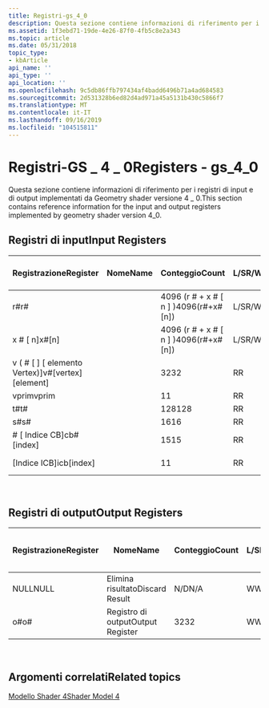 ```yaml
---
title: Registri-gs_4_0
description: Questa sezione contiene informazioni di riferimento per i registri di input e di output implementati da Geometry shader versione 4 \_ 0.
ms.assetid: 1f3ebd71-19de-4e26-87f0-4fb5c8e2a343
ms.topic: article
ms.date: 05/31/2018
topic_type:
- kbArticle
api_name: ''
api_type: ''
api_location: ''
ms.openlocfilehash: 9c5db86ffb797434af4badd6496b71a4ad684583
ms.sourcegitcommit: 2d531328b6ed82d4ad971a45a5131b430c5866f7
ms.translationtype: MT
ms.contentlocale: it-IT
ms.lasthandoff: 09/16/2019
ms.locfileid: "104515811"
---
```

# <a name="registers---gs_4_0"></a><span data-ttu-id="251ea-103">Registri-GS \_ 4 \_ 0</span><span class="sxs-lookup"><span data-stu-id="251ea-103">Registers - gs\_4\_0</span></span>

<span data-ttu-id="251ea-104">Questa sezione contiene informazioni di riferimento per i registri di input e di output implementati da Geometry shader versione 4 \_ 0.</span><span class="sxs-lookup"><span data-stu-id="251ea-104">This section contains reference information for the input and output registers implemented by geometry shader version 4\_0.</span></span>

## <a name="input-registers"></a><span data-ttu-id="251ea-105">Registri di input</span><span class="sxs-lookup"><span data-stu-id="251ea-105">Input Registers</span></span>



| <span data-ttu-id="251ea-106">Registrazione</span><span class="sxs-lookup"><span data-stu-id="251ea-106">Register</span></span>                 | <span data-ttu-id="251ea-107">Nome</span><span class="sxs-lookup"><span data-stu-id="251ea-107">Name</span></span> | <span data-ttu-id="251ea-108">Conteggio</span><span class="sxs-lookup"><span data-stu-id="251ea-108">Count</span></span>              | <span data-ttu-id="251ea-109">L/S</span><span class="sxs-lookup"><span data-stu-id="251ea-109">R/W</span></span> | <span data-ttu-id="251ea-110">Dimension</span><span class="sxs-lookup"><span data-stu-id="251ea-110">Dimension</span></span>        | <span data-ttu-id="251ea-111">Indicizzabile da r\#</span><span class="sxs-lookup"><span data-stu-id="251ea-111">Indexable by r\#</span></span> | <span data-ttu-id="251ea-112">Valori predefiniti</span><span class="sxs-lookup"><span data-stu-id="251ea-112">Defaults</span></span> | <span data-ttu-id="251ea-113">Richiede DCL</span><span class="sxs-lookup"><span data-stu-id="251ea-113">Requires DCL</span></span> |
|--------------------------|------|--------------------|-----|------------------|------------------|----------|--------------|
| <span data-ttu-id="251ea-114">r\#</span><span class="sxs-lookup"><span data-stu-id="251ea-114">r\#</span></span>                      |      | <span data-ttu-id="251ea-115">4096 (r \# + x \# \[ n \] )</span><span class="sxs-lookup"><span data-stu-id="251ea-115">4096(r\#+x\#\[n\])</span></span> | <span data-ttu-id="251ea-116">L/S</span><span class="sxs-lookup"><span data-stu-id="251ea-116">R/W</span></span> | <span data-ttu-id="251ea-117">4</span><span class="sxs-lookup"><span data-stu-id="251ea-117">4</span></span>                | <span data-ttu-id="251ea-118">No</span><span class="sxs-lookup"><span data-stu-id="251ea-118">No</span></span>               | <span data-ttu-id="251ea-119">nessuno</span><span class="sxs-lookup"><span data-stu-id="251ea-119">None</span></span>     | <span data-ttu-id="251ea-120">Sì</span><span class="sxs-lookup"><span data-stu-id="251ea-120">Yes</span></span>          |
| <span data-ttu-id="251ea-121">x \# \[ n\]</span><span class="sxs-lookup"><span data-stu-id="251ea-121">x\#\[n\]</span></span>                 |      | <span data-ttu-id="251ea-122">4096 (r \# + x \# \[ n \] )</span><span class="sxs-lookup"><span data-stu-id="251ea-122">4096(r\#+x\#\[n\])</span></span> | <span data-ttu-id="251ea-123">L/S</span><span class="sxs-lookup"><span data-stu-id="251ea-123">R/W</span></span> | <span data-ttu-id="251ea-124">4</span><span class="sxs-lookup"><span data-stu-id="251ea-124">4</span></span>                | <span data-ttu-id="251ea-125">Sì</span><span class="sxs-lookup"><span data-stu-id="251ea-125">Yes</span></span>              | <span data-ttu-id="251ea-126">nessuno</span><span class="sxs-lookup"><span data-stu-id="251ea-126">None</span></span>     | <span data-ttu-id="251ea-127">Sì</span><span class="sxs-lookup"><span data-stu-id="251ea-127">Yes</span></span>          |
| <span data-ttu-id="251ea-128">v ( \# \[ \] \[ elemento Vertex)\]</span><span class="sxs-lookup"><span data-stu-id="251ea-128">v\#\[vertex\]\[element\]</span></span> |      | <span data-ttu-id="251ea-129">32</span><span class="sxs-lookup"><span data-stu-id="251ea-129">32</span></span>                 | <span data-ttu-id="251ea-130">R</span><span class="sxs-lookup"><span data-stu-id="251ea-130">R</span></span>   | <span data-ttu-id="251ea-131">4 (comp) \* 6 (Vert)</span><span class="sxs-lookup"><span data-stu-id="251ea-131">4(comp)\*6(vert)</span></span> | <span data-ttu-id="251ea-132">Sì</span><span class="sxs-lookup"><span data-stu-id="251ea-132">Yes</span></span>              | <span data-ttu-id="251ea-133">nessuno</span><span class="sxs-lookup"><span data-stu-id="251ea-133">None</span></span>     | <span data-ttu-id="251ea-134">Sì</span><span class="sxs-lookup"><span data-stu-id="251ea-134">Yes</span></span>          |
| <span data-ttu-id="251ea-135">vprim</span><span class="sxs-lookup"><span data-stu-id="251ea-135">vprim</span></span>                    |      | <span data-ttu-id="251ea-136">1</span><span class="sxs-lookup"><span data-stu-id="251ea-136">1</span></span>                  | <span data-ttu-id="251ea-137">R</span><span class="sxs-lookup"><span data-stu-id="251ea-137">R</span></span>   | <span data-ttu-id="251ea-138">1</span><span class="sxs-lookup"><span data-stu-id="251ea-138">1</span></span>                | <span data-ttu-id="251ea-139">No</span><span class="sxs-lookup"><span data-stu-id="251ea-139">No</span></span>               | <span data-ttu-id="251ea-140">nessuno</span><span class="sxs-lookup"><span data-stu-id="251ea-140">None</span></span>     | <span data-ttu-id="251ea-141">Sì</span><span class="sxs-lookup"><span data-stu-id="251ea-141">Yes</span></span>          |
| <span data-ttu-id="251ea-142">t\#</span><span class="sxs-lookup"><span data-stu-id="251ea-142">t\#</span></span>                      |      | <span data-ttu-id="251ea-143">128</span><span class="sxs-lookup"><span data-stu-id="251ea-143">128</span></span>                | <span data-ttu-id="251ea-144">R</span><span class="sxs-lookup"><span data-stu-id="251ea-144">R</span></span>   | <span data-ttu-id="251ea-145">1</span><span class="sxs-lookup"><span data-stu-id="251ea-145">1</span></span>                | <span data-ttu-id="251ea-146">No</span><span class="sxs-lookup"><span data-stu-id="251ea-146">No</span></span>               | <span data-ttu-id="251ea-147">nessuno</span><span class="sxs-lookup"><span data-stu-id="251ea-147">None</span></span>     | <span data-ttu-id="251ea-148">Sì</span><span class="sxs-lookup"><span data-stu-id="251ea-148">Yes</span></span>          |
| <span data-ttu-id="251ea-149">s\#</span><span class="sxs-lookup"><span data-stu-id="251ea-149">s\#</span></span>                      |      | <span data-ttu-id="251ea-150">16</span><span class="sxs-lookup"><span data-stu-id="251ea-150">16</span></span>                 | <span data-ttu-id="251ea-151">R</span><span class="sxs-lookup"><span data-stu-id="251ea-151">R</span></span>   | <span data-ttu-id="251ea-152">1</span><span class="sxs-lookup"><span data-stu-id="251ea-152">1</span></span>                | <span data-ttu-id="251ea-153">No</span><span class="sxs-lookup"><span data-stu-id="251ea-153">No</span></span>               | <span data-ttu-id="251ea-154">nessuno</span><span class="sxs-lookup"><span data-stu-id="251ea-154">None</span></span>     | <span data-ttu-id="251ea-155">Sì</span><span class="sxs-lookup"><span data-stu-id="251ea-155">Yes</span></span>          |
| <span data-ttu-id="251ea-156">\# \[ Indice CB\]</span><span class="sxs-lookup"><span data-stu-id="251ea-156">cb\#\[index\]</span></span>            |      | <span data-ttu-id="251ea-157">15</span><span class="sxs-lookup"><span data-stu-id="251ea-157">15</span></span>                 | <span data-ttu-id="251ea-158">R</span><span class="sxs-lookup"><span data-stu-id="251ea-158">R</span></span>   | <span data-ttu-id="251ea-159">4</span><span class="sxs-lookup"><span data-stu-id="251ea-159">4</span></span>                | <span data-ttu-id="251ea-160">Sì (contenuto)</span><span class="sxs-lookup"><span data-stu-id="251ea-160">Yes(Contents)</span></span>    | <span data-ttu-id="251ea-161">nessuno</span><span class="sxs-lookup"><span data-stu-id="251ea-161">None</span></span>     | <span data-ttu-id="251ea-162">Sì</span><span class="sxs-lookup"><span data-stu-id="251ea-162">Yes</span></span>          |
| <span data-ttu-id="251ea-163">\[Indice ICB\]</span><span class="sxs-lookup"><span data-stu-id="251ea-163">icb\[index\]</span></span>             |      | <span data-ttu-id="251ea-164">1</span><span class="sxs-lookup"><span data-stu-id="251ea-164">1</span></span>                  | <span data-ttu-id="251ea-165">R</span><span class="sxs-lookup"><span data-stu-id="251ea-165">R</span></span>   | <span data-ttu-id="251ea-166">4</span><span class="sxs-lookup"><span data-stu-id="251ea-166">4</span></span>                | <span data-ttu-id="251ea-167">Sì (contenuto)</span><span class="sxs-lookup"><span data-stu-id="251ea-167">Yes(Contents)</span></span>    | <span data-ttu-id="251ea-168">nessuno</span><span class="sxs-lookup"><span data-stu-id="251ea-168">None</span></span>     | <span data-ttu-id="251ea-169">Sì</span><span class="sxs-lookup"><span data-stu-id="251ea-169">Yes</span></span>          |



 

## <a name="output-registers"></a><span data-ttu-id="251ea-170">Registri di output</span><span class="sxs-lookup"><span data-stu-id="251ea-170">Output Registers</span></span>



| <span data-ttu-id="251ea-171">Registrazione</span><span class="sxs-lookup"><span data-stu-id="251ea-171">Register</span></span> | <span data-ttu-id="251ea-172">Nome</span><span class="sxs-lookup"><span data-stu-id="251ea-172">Name</span></span>            | <span data-ttu-id="251ea-173">Conteggio</span><span class="sxs-lookup"><span data-stu-id="251ea-173">Count</span></span> | <span data-ttu-id="251ea-174">L/S</span><span class="sxs-lookup"><span data-stu-id="251ea-174">R/W</span></span> | <span data-ttu-id="251ea-175">Dimension</span><span class="sxs-lookup"><span data-stu-id="251ea-175">Dimension</span></span> | <span data-ttu-id="251ea-176">Indicizzabile da r\#</span><span class="sxs-lookup"><span data-stu-id="251ea-176">Indexable by r\#</span></span> | <span data-ttu-id="251ea-177">Valori predefiniti</span><span class="sxs-lookup"><span data-stu-id="251ea-177">Defaults</span></span> | <span data-ttu-id="251ea-178">Richiede DCL</span><span class="sxs-lookup"><span data-stu-id="251ea-178">Requires DCL</span></span> |
|----------|-----------------|-------|-----|-----------|------------------|----------|--------------|
| <span data-ttu-id="251ea-179">NULL</span><span class="sxs-lookup"><span data-stu-id="251ea-179">NULL</span></span>     | <span data-ttu-id="251ea-180">Elimina risultato</span><span class="sxs-lookup"><span data-stu-id="251ea-180">Discard Result</span></span>  | <span data-ttu-id="251ea-181">N/D</span><span class="sxs-lookup"><span data-stu-id="251ea-181">N/A</span></span>   | <span data-ttu-id="251ea-182">W</span><span class="sxs-lookup"><span data-stu-id="251ea-182">W</span></span>   | <span data-ttu-id="251ea-183">N/D</span><span class="sxs-lookup"><span data-stu-id="251ea-183">N/A</span></span>       | <span data-ttu-id="251ea-184">N/D</span><span class="sxs-lookup"><span data-stu-id="251ea-184">N/A</span></span>              | <span data-ttu-id="251ea-185">N/D</span><span class="sxs-lookup"><span data-stu-id="251ea-185">N/A</span></span>      | <span data-ttu-id="251ea-186">No</span><span class="sxs-lookup"><span data-stu-id="251ea-186">No</span></span>           |
| <span data-ttu-id="251ea-187">o\#</span><span class="sxs-lookup"><span data-stu-id="251ea-187">o\#</span></span>      | <span data-ttu-id="251ea-188">Registro di output</span><span class="sxs-lookup"><span data-stu-id="251ea-188">Output Register</span></span> | <span data-ttu-id="251ea-189">32</span><span class="sxs-lookup"><span data-stu-id="251ea-189">32</span></span>    | <span data-ttu-id="251ea-190">W</span><span class="sxs-lookup"><span data-stu-id="251ea-190">W</span></span>   | <span data-ttu-id="251ea-191">N/D</span><span class="sxs-lookup"><span data-stu-id="251ea-191">N/A</span></span>       | <span data-ttu-id="251ea-192">N/D</span><span class="sxs-lookup"><span data-stu-id="251ea-192">N/A</span></span>              | <span data-ttu-id="251ea-193">4</span><span class="sxs-lookup"><span data-stu-id="251ea-193">4</span></span>        | <span data-ttu-id="251ea-194">Sì</span><span class="sxs-lookup"><span data-stu-id="251ea-194">Yes</span></span>          |



 

## <a name="related-topics"></a><span data-ttu-id="251ea-195">Argomenti correlati</span><span class="sxs-lookup"><span data-stu-id="251ea-195">Related topics</span></span>

<dl> <dt>

[<span data-ttu-id="251ea-196">Modello Shader 4</span><span class="sxs-lookup"><span data-stu-id="251ea-196">Shader Model 4</span></span>](dx-graphics-hlsl-sm4.md)
</dt> </dl>

 

 




